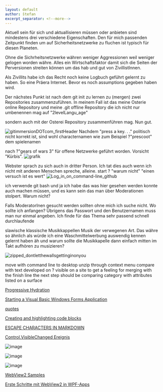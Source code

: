 ```yaml
---
layout: default
author: štefan
excerpt_separator: <!--more-->
---
```

Aktuell sein für sich und aktuallisieren müssen oder anbieten sind mindestens drei verschiedene Eigenschaften.
Den für mich passenden Zeitpunkt finden um auf Sicherheitsnetzwerke zu fluchen ist typisch für diesen Planeten.

Ohne die Sichrheitsnetzwerke währen weniger Aggressionen weil weniger gelogen worden währe.
Alles ein Wirtschaftsfaktor damit sich die Seiten der Perversionen streiten können um das hab und gut von ZivillistInnen.

Als Zivillits habe ich das Recht noch keine Logbuch geführt gelernt zu haben. So eine Präera Internet. Bevor es noch assumptions
gegeben haben wird.

Der nächstes Punkt ist nach dem git init zu lernen zu (mergen) zwei Repositories zusammenzuführen. In meinem Fall ist das
meine Osterie online Repository und meine .git offline Repository die ich nicht nur umbenennen mag auf "2levelLangu_age"

sondern auch mit der Osterei Repository zusammenführen mag.
Nun gut.

![gitimmersionDOTcom_firstHeader](https://github.com/ledlightjungledStefan/Osterei/assets/75255909/21189f75-a7ba-4356-b075-d8f7608448ee)
Nachdem "press a key. . ." politisch nicht korrekt ist, sind wohl characternamen wie zum Beispiel ?"prescoot" dem spielenamen

nach ?"gears of wars 3" für offene Netzwerke geführt worden.
Vorsicht "Kürbis". ![grafik](https://github.com/ledlightjungledStefan/Osterei/assets/75255909/9d7287e5-eac3-42eb-bd9c-965af790d9e6)

Webster sprach zu sich auch in dritter Person. Ich tat dies auch wenn ich nicht mit anderen Menschen spreche, alleine.
start ? "warum nicht" "einen versuch ist es wert"
![Log_in_on_command-line_github](https://github.com/ledlightjungledStefan/Osterei/assets/75255909/d1189abc-cf5c-4700-a644-251ea9deb080)

ich verwende git bash und ja ich habe das was hier gesehen werden konnte auch machen müssen, und es kann sein das man über
Moderationen stolpert. Warum nicht?

Falls ModeratorInen gesucht werden sollten ohne mich ich suche nicht. Wo sollte ich anfangen?
Übrigens das Passwort und den Benutzernamen muss man nur einmal angeben. Ich finde für das Thema sehr passend schnell durchlaufende

slawische klassische Musikkappellen Musik der verwegenen Art. Das währe so ähnlich als würde ich eine Waschmittelwerbung auswendig kennen
gelernt haben äh und warum sollte die Musikkapelle dann einfach mitten im Takt aufhören zu musizieren?

![zipped_dontletthewallsgettinginonyou](https://github.com/ledlightjungledStefan/Osterei/assets/75255909/c035b0ab-25af-4f55-9e84-f435abdda065)

move with command line to desktop unzip through context menu compare with text developed on ? visible on a site
to get a feeling for merging with the finish line the next step should be comparing category with attributes listed on a surface

[Progressive Hydration](https://www.patterns.dev/posts/progressive-hydration)

[Starting a Visual Basic Windows Forms Application](https://www.youtube.com/watch?v=EnrOntmxKiM)


[quotes](https://developer.mozilla.org/en-US/docs/Web/CSS/quotes)

[Creating and highlighting code blocks](https://docs.github.com/en/get-started/writing-on-github/working-with-advanced-formatting/creating-and-highlighting-code-blocks)

[ESCAPE CHARACTERS IN MARKDOWN](https://whatismarkdown.com/how-to-escape-markdown-characters/#:~:text=Markdown%20is%20not%20a%20new%20language%3B%20it%20is,common%20way%20is%20to%20use%20the%20backslash%20character.)

[Control.VisibleChanged Ereignis](https://learn.microsoft.com/de-de/dotnet/api/system.windows.forms.control.visiblechanged?view=windowsdesktop-7.0)

![image](https://user-images.githubusercontent.com/75255909/206918163-f8577fb9-5257-4c45-8262-bfcb81d6801d.png)

![image](https://user-images.githubusercontent.com/75255909/206918880-3b661df3-8b2c-436c-9fb0-8c72a2dd8fd2.png)

![image](https://user-images.githubusercontent.com/75255909/206918442-39c83f62-091f-4abd-a7fb-08bc70d78989.png)

[WebView2 Samples](https://github.com/MicrosoftEdge/WebView2Samples)

[Erste Schritte mit WebView2 in WPF-Apps](https://learn.microsoft.com/de-de/microsoft-edge/webview2/get-started/wpf)
